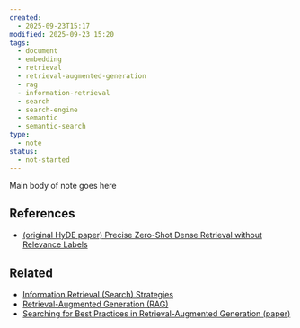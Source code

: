 ```yaml
---
created:
  - 2025-09-23T15:17
modified: 2025-09-23 15:20
tags:
  - document
  - embedding
  - retrieval
  - retrieval-augmented-generation
  - rag
  - information-retrieval
  - search
  - search-engine
  - semantic
  - semantic-search
type:
  - note
status:
  - not-started
---
```

Main body of note goes here
## References
* [(original HyDE paper) Precise Zero-Shot Dense Retrieval without Relevance Labels](https://arxiv.org/abs/2212.10496)
## Related
* [Information Retrieval (Search) Strategies](Information%20Retrieval%20(Search)%20Strategies.md)
* [Retrieval-Augmented Generation (RAG)](Retrieval-Augmented%20Generation%20(RAG).md)
* [Searching for Best Practices in Retrieval-Augmented Generation (paper)](Searching%20for%20Best%20Practices%20in%20Retrieval-Augmented%20Generation%20(paper).md)